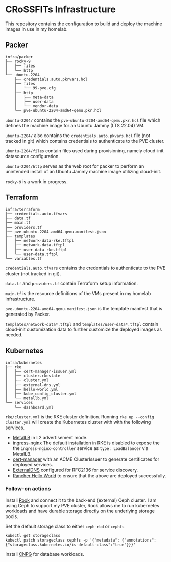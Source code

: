 # CRoSSFITs Infrastructure

This repository contains the configuration to build and deploy the machine images in use in 
my homelab.

## Packer
```
infra/packer
├── rocky-9
│   ├── files
│   └── http
└── ubuntu-2204
    ├── credentials.auto.pkrvars.hcl
    ├── files
    │   └── 99-pve.cfg
    ├── http
    │   ├── meta-data
    │   ├── user-data
    │   └── vendor-data
    └── pve-ubuntu-2204-amd64-qemu.pkr.hcl
```

`ubuntu-2204/` contains the `pve-ubuntu-2204-amd64-qemu.pkr.hcl` file which defines the machine image
for an Ubuntu Jammy (LTS 22.04) VM.

`ubuntu-2204/` also contains the `credentials.auto.pkvars.hcl` file (not tracked in git) which contains credentials to authenticate to the PVE cluster.

`ubuntu-2204/files` contain files used during provisioning, namely cloud-init datasource configuration.

`ubuntu-2204/http` serves as the web root for packer to perform an unintended install of an Ubuntu Jammy machine image utilizing cloud-init.

`rocky-9` is a work in progress.

## Terraform
```
infra/terraform
├── credentials.auto.tfvars
├── data.tf
├── main.tf
├── providers.tf
├── pve-ubuntu-2204-amd64-qemu.manifest.json
├── templates
│   ├── network-data-rke.tftpl
│   ├── network-data.tftpl
│   ├── user-data-rke.tftpl
│   └── user-data.tftpl
└── variables.tf
```

`credentials.auto.tfvars` contains the credentials to authenticate to the PVE cluster (not tracked in git).

`data.tf` and `providers.tf` contain Terraform setup information.

`main.tf` is the resource definitions of the VMs present in my homelab infrastructure.

`pve-ubuntu-2204-amd64-qemu.manifest.json` is the template manifest that is generated by Packer.

`templates/network-data*.tftpl` and `templates/user-data*.tftpl` contain cloud-init customization data to further customize the deployed images as needed.

## Kubernetes
```
infra/kubernetes
├── rke
│   ├── cert-manager-issuer.yml
│   ├── cluster.rkestate
│   ├── cluster.yml
│   ├── external-dns.yml
│   ├── hello-world.yml
│   ├── kube_config_cluster.yml
│   └── metallb.yml
└── services
    └── dashboard.yml
```

`rke/cluster.yml` is the RKE cluster definition. Running `rke up --config cluster.yml` will create the Kubernetes cluster with with the following services.
- [MetalLB](https://metallb.universe.tf/installation/) in L2 advertisement mode.
- [ingress-nginx](https://kubernetes.github.io/ingress-nginx/) The default installation in RKE is disabled to expose the the `ingress-nginx-controller` service as `type: LoadBalancer` via MetalLB.
- [cert-manager](https://cert-manager.io) with an ACME ClusterIssuer to generate certificates for deployed services.
- [ExternalDNS](https://github.com/kubernetes-sigs/external-dns) configured for RFC2136 for service discovery.
- [Rancher Hello World](https://github.com/rancher/hello-world) to ensure that the above are deployed successfully.

### Follow-on actions

Install [Rook](https://rook.io) and connect it to the back-end (external) Ceph cluster. I am using Ceph to support my PVE cluster, Rook allows me to run kubernetes workloads and have durable storage directly on the underlying storage pools.

Set the default storage class to either `ceph-rbd` or `cephfs` 
```console
kubectl get storageclass
kubectl patch storageclass cephfs -p '{"metadata": {"annotations":{"storageclass.kubernetes.io/is-default-class":"true"}}}'
```

Install [CNPG](https://cloudnative-pg.io) for database workloads.